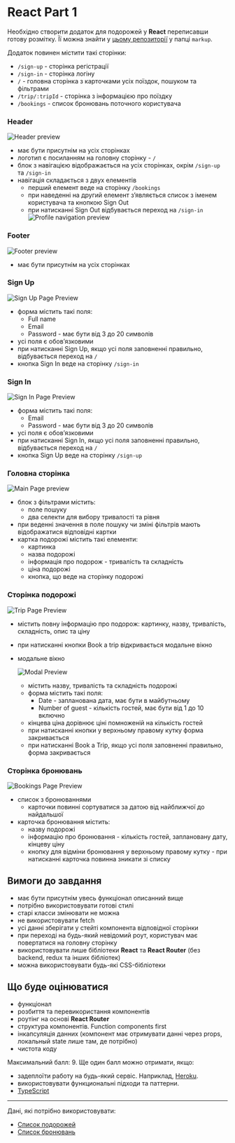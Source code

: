 # React Part 1

Необхідно створити додаток для подорожей у **React** переписавши готову розмітку. Її можна знайти у [цьому репозиторії](https://github.com/BinaryStudioAcademy/react-homework) у папці `markup`.

Додаток повинен містити такі сторінки:

- `/sign-up` - сторінка регістрації
- `/sign-in` - сторінка логіну
- `/` - головна сторінка з карточками усіх поїздок, пошуком та фільтрами
- `/trip/:tripId` - сторінка з інформацією про поїздку
- `/bookings` - список бронювань поточного користувача

### Header

![Header preview](https://raw.githubusercontent.com/BinaryStudioAcademy/react-homework/production/homework/images/header.png)

- має бути присутнім на усіх сторінках
- логотип є посиланням на головну сторінку - `/`
- блок з навігацією відображається на усіх сторінках, окрім `/sign-up` та `/sign-in`
- навігація складається з двух елементів
    - перший елемент веде на сторінку `/bookings`
    - при наведенні на другий елемент з’являється список з іменем користувача та кнопкою Sign Out
    - при натисканні Sign Out відбувається переход на `/sign-in`
    ![Profile navigation preview](https://raw.githubusercontent.com/BinaryStudioAcademy/react-homework/production/homework/images/profile-nav.png)

### Footer

![Footer preview](https://raw.githubusercontent.com/BinaryStudioAcademy/react-homework/production/homework/images/footer.png)

- має бути присутнім на усіх сторінках

### Sign Up

![Sign Up Page Preview](https://raw.githubusercontent.com/BinaryStudioAcademy/react-homework/production/homework/images/sign-up.png)

- форма містить такі поля:
    - Full name
    - Email
    - Password - має бути від 3 до 20 символів
- усі поля є обов’язковими
- при натисканні Sign Up, якщо усі поля заповненні правильно, відбувається переход на  `/`
- кнопка Sign In веде на сторінку `/sign-in`

### Sign In

![Sign In Page Preview](https://raw.githubusercontent.com/BinaryStudioAcademy/react-homework/production/homework/images/sign-in.png)

- форма містить такі поля:
    - Email
    - Password - має бути від 3 до 20 символів
- усі поля є обов’язковими
- при натисканні Sign In, якщо усі поля заповненні правильно, відбувається переход на  `/`
- кнопка Sign Up веде на сторінку `/sign-up`

### Головна сторінка

![Main Page preview](https://raw.githubusercontent.com/BinaryStudioAcademy/react-homework/production/homework/images/main.png)

- блок з фільтрами містить:
    - поле пошуку
    - два селекти для вибору тривалості та рівня
- при веденні значення в поле пошуку чи зміні фільтрів мають відображатися відповідні картки
- картка подорожі містить такі елементи:
    - картинка
    - назва подорожі
    - інформація про подорож - тривалість та складність
    - ціна подорожі
    - кнопка, що веде на сторінку подорожі

### Сторінка подорожі

![Trip Page Preview](https://raw.githubusercontent.com/BinaryStudioAcademy/react-homework/production/homework/images/trip.png)

- містить повну інформацію про подорож: картинку, назву, тривалість, складність, опис та ціну
- при натисканні кнопки Book a trip відкривається модальне вікно
- модальне вікно

    ![Modal Preview](https://raw.githubusercontent.com/BinaryStudioAcademy/react-homework/production/homework/images/modal.png)

    - містить назву, тривалість та складність подорожі
    - форма містить такі поля:
        - Date - запланована дата, має бути в майбутньому
        - Number of guest - кількість гостей, має бути від 1 до 10 включно
    - кінцева ціна дорівнює ціні помноженій на кількість гостей
    - при натисканні кнопки у верхньому правому кутку форма закривається
    - при натисканні Book a Trip, якщо усі поля заповненні правильно, форма закривається

### Сторінка бронювань

![Bookings Page Preview](https://raw.githubusercontent.com/BinaryStudioAcademy/react-homework/production/homework/images/bookings.png)

- список з бронюваннями
    - карточки повинні сортуватися за датою від найближчої до найдальшої
- карточка бронювання містить:
    - назву подорожі
    - інформацію про бронювання - кількість гостей, заплановану дату, кінцеву ціну
    - кнопку для відміни бронювання у верхньому правому кутку - при натисканні карточка повинна зникати зі списку

## Вимоги до завдання

- має бути присутнім увесь функціонал описанний вище
- потрібно використовувати готові стилі
- старі класси змінювати не можна
- не використовувати fetch
- усі данні зберігати у стейті компонента відповідної сторінки
- при переході на будь-який невідомий роут, користувач має повертатися на головну сторінку
- використовувати лише бібліотеки **React** та **React Router** (без backend, redux та інших бібліотек)
- можна використовувати будь-які CSS-бібліотеки

## Що буде оцінюватися

- функціонал
- розбиття та перевикористання компонентів
- роутінг на основі **React Router**
- структура компонентів. Function components first
- інкапсуляція данних (компонент має отримувати данні через props, локальный state лише там, де потрібно)
- чистота коду

Максимальний балл: 9. Ще один балл можно отримати, якщо:

- задеплоїти работу на будь-який сервіс. Наприклад, [Heroku](https://dashboard.heroku.com/).
- використовувати функциональні підходи та паттерни.
- [TypeScript](https://www.typescriptlang.org/)

---

Дані, які потрібно використовувати:

- [Cписок подорожей](https://raw.githubusercontent.com/BinaryStudioAcademy/react-homework/production/homework/data/trips.json)
- [Cписок бронювань](https://raw.githubusercontent.com/BinaryStudioAcademy/react-homework/production/homework/data/bookings.json)

